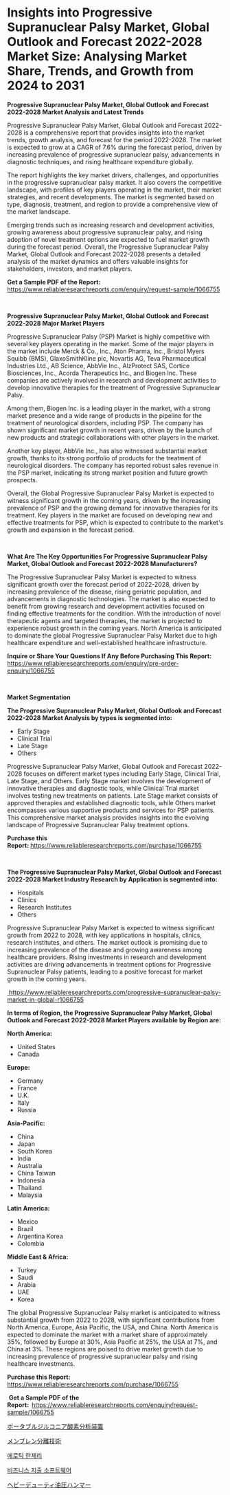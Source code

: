 <p><h1>Insights into Progressive Supranuclear Palsy Market, Global Outlook and Forecast 2022-2028 Market Size: Analysing Market Share, Trends, and Growth from 2024 to 2031</h1></p><p><strong>Progressive Supranuclear Palsy Market, Global Outlook and Forecast 2022-2028 Market Analysis and Latest Trends</strong></p>
<p><p>Progressive Supranuclear Palsy Market, Global Outlook and Forecast 2022-2028 is a comprehensive report that provides insights into the market trends, growth analysis, and forecast for the period 2022-2028. The market is expected to grow at a CAGR of 7.6% during the forecast period, driven by increasing prevalence of progressive supranuclear palsy, advancements in diagnostic techniques, and rising healthcare expenditure globally.</p><p>The report highlights the key market drivers, challenges, and opportunities in the progressive supranuclear palsy market. It also covers the competitive landscape, with profiles of key players operating in the market, their market strategies, and recent developments. The market is segmented based on type, diagnosis, treatment, and region to provide a comprehensive view of the market landscape.</p><p>Emerging trends such as increasing research and development activities, growing awareness about progressive supranuclear palsy, and rising adoption of novel treatment options are expected to fuel market growth during the forecast period. Overall, the Progressive Supranuclear Palsy Market, Global Outlook and Forecast 2022-2028 presents a detailed analysis of the market dynamics and offers valuable insights for stakeholders, investors, and market players.</p></p>
<p><strong>Get a Sample PDF of the Report:&nbsp;</strong> <a href="https://www.reliableresearchreports.com/enquiry/request-sample/1066755">https://www.reliableresearchreports.com/enquiry/request-sample/1066755</a></p>
<p>&nbsp;</p>
<p><strong>Progressive Supranuclear Palsy Market, Global Outlook and Forecast 2022-2028 Major Market Players</strong></p>
<p><p>Progressive Supranuclear Palsy (PSP) Market is highly competitive with several key players operating in the market. Some of the major players in the market include Merck & Co., Inc., Aton Pharma, Inc., Bristol Myers Squibb (BMS), GlaxoSmithKline plc, Novartis AG, Teva Pharmaceutical Industries Ltd., AB Science, AbbVie Inc., AlzProtect SAS, Cortice Biosciences, Inc., Acorda Therapeutics Inc., and Biogen Inc. These companies are actively involved in research and development activities to develop innovative therapies for the treatment of Progressive Supranuclear Palsy.</p><p>Among them, Biogen Inc. is a leading player in the market, with a strong market presence and a wide range of products in the pipeline for the treatment of neurological disorders, including PSP. The company has shown significant market growth in recent years, driven by the launch of new products and strategic collaborations with other players in the market.</p><p>Another key player, AbbVie Inc., has also witnessed substantial market growth, thanks to its strong portfolio of products for the treatment of neurological disorders. The company has reported robust sales revenue in the PSP market, indicating its strong market position and future growth prospects.</p><p>Overall, the Global Progressive Supranuclear Palsy Market is expected to witness significant growth in the coming years, driven by the increasing prevalence of PSP and the growing demand for innovative therapies for its treatment. Key players in the market are focused on developing new and effective treatments for PSP, which is expected to contribute to the market's growth and expansion in the forecast period.</p></p>
<p>&nbsp;</p>
<p><strong>What Are The Key Opportunities For Progressive Supranuclear Palsy Market, Global Outlook and Forecast 2022-2028 Manufacturers?</strong></p>
<p><p>The Progressive Supranuclear Palsy Market is expected to witness significant growth over the forecast period of 2022-2028, driven by increasing prevalence of the disease, rising geriatric population, and advancements in diagnostic technologies. The market is also expected to benefit from growing research and development activities focused on finding effective treatments for the condition. With the introduction of novel therapeutic agents and targeted therapies, the market is projected to experience robust growth in the coming years. North America is anticipated to dominate the global Progressive Supranuclear Palsy Market due to high healthcare expenditure and well-established healthcare infrastructure.</p></p>
<p><strong>Inquire or Share Your Questions If Any Before Purchasing This Report:</strong> <a href="https://www.reliableresearchreports.com/enquiry/pre-order-enquiry/1066755">https://www.reliableresearchreports.com/enquiry/pre-order-enquiry/1066755</a></p>
<p>&nbsp;</p>
<p><strong>Market Segmentation</strong></p>
<p><strong>The Progressive Supranuclear Palsy Market, Global Outlook and Forecast 2022-2028 Market Analysis by types is segmented into:</strong></p>
<p><ul><li>Early Stage</li><li>Clinical Trial</li><li>Late Stage</li><li>Others</li></ul></p>
<p><p>Progressive Supranuclear Palsy Market, Global Outlook and Forecast 2022-2028 focuses on different market types including Early Stage, Clinical Trial, Late Stage, and Others. Early Stage market involves the development of innovative therapies and diagnostic tools, while Clinical Trial market involves testing new treatments on patients. Late Stage market consists of approved therapies and established diagnostic tools, while Others market encompasses various supportive products and services for PSP patients. This comprehensive market analysis provides insights into the evolving landscape of Progressive Supranuclear Palsy treatment options.</p></p>
<p><strong>Purchase this Report:&nbsp;</strong><a href="https://www.reliableresearchreports.com/purchase/1066755">https://www.reliableresearchreports.com/purchase/1066755</a></p>
<p>&nbsp;</p>
<p><strong>The Progressive Supranuclear Palsy Market, Global Outlook and Forecast 2022-2028 Market Industry Research by Application is segmented into:</strong></p>
<p><ul><li>Hospitals</li><li>Clinics</li><li>Research Institutes</li><li>Others</li></ul></p>
<p><p>Progressive Supranuclear Palsy Market is expected to witness significant growth from 2022 to 2028, with key applications in hospitals, clinics, research institutes, and others. The market outlook is promising due to increasing prevalence of the disease and growing awareness among healthcare providers. Rising investments in research and development activities are driving advancements in treatment options for Progressive Supranuclear Palsy patients, leading to a positive forecast for market growth in the coming years.</p></p>
<p><a href="https://www.reliableresearchreports.com/progressive-supranuclear-palsy-market-in-global-r1066755">&nbsp;https://www.reliableresearchreports.com/progressive-supranuclear-palsy-market-in-global-r1066755</a></p>
<p><strong>In terms of Region, the Progressive Supranuclear Palsy Market, Global Outlook and Forecast 2022-2028 Market Players available by Region are:</strong></p>
<p>
    <p> <strong> North America: </strong>
        <ul>
            <li>United States</li>
            <li>Canada</li>
        </ul>
        </p> 
    <p> <strong> Europe: </strong>
        <ul>
            <li>Germany</li>
            <li>France</li>
            <li>U.K.</li>
            <li>Italy</li>
            <li>Russia</li>
        </ul>
        </p> 
    <p> <strong> Asia-Pacific: </strong>
        <ul>
            <li>China</li>
            <li>Japan</li>
            <li>South Korea</li>
            <li>India</li>
            <li>Australia</li>
            <li>China Taiwan</li>
            <li>Indonesia</li>
            <li>Thailand</li>
            <li>Malaysia</li>
        </ul>
        </p> 
    <p> <strong> Latin America: </strong>
        <ul>
            <li>Mexico</li>
            <li>Brazil</li>
            <li>Argentina Korea</li>
            <li>Colombia</li>
        </ul>
        </p> 
    <p> <strong> Middle East & Africa: </strong>
        <ul>
            <li>Turkey</li>
            <li>Saudi</li>
            <li>Arabia</li>
            <li>UAE</li>
            <li>Korea</li>
        </ul>
    </p>
    </p>
<p><p>The global Progressive Supranuclear Palsy market is anticipated to witness substantial growth from 2022 to 2028, with significant contributions from North America, Europe, Asia Pacific, the USA, and China. North America is expected to dominate the market with a market share of approximately 35%, followed by Europe at 30%, Asia Pacific at 25%, the USA at 7%, and China at 3%. These regions are poised to drive market growth due to increasing prevalence of progressive supranuclear palsy and rising healthcare investments.</p></p>
<p><strong>Purchase this Report: </strong><a href="https://www.reliableresearchreports.com/purchase/1066755">https://www.reliableresearchreports.com/purchase/1066755</a></p>
<p>&nbsp;<strong>Get a Sample PDF of the Report:&nbsp;&nbsp;</strong><a href="https://www.reliableresearchreports.com/enquiry/request-sample/1066755">https://www.reliableresearchreports.com/enquiry/request-sample/1066755</a></p>
<p><strong></strong></p>
<p><p><a href="https://github.com/dathomson6534/Market-Research-Report-List-1/blob/main/764364886049.md">ポータブルジルコニア酸素分析装置</a></p><p><a href="https://medium.com/@ja15984/%E8%86%9C%E5%88%86%E9%9B%A2%E6%8A%80%E8%A1%93%E3%81%AE%E5%B8%82%E5%A0%B4%E8%A6%8F%E6%A8%A1-cagr-%E3%83%88%E3%83%AC%E3%83%B3%E3%83%892024%E5%B9%B4%E3%81%8B%E3%82%892030%E5%B9%B4-be14623e7f8d">メンブレン分離技術</a></p><p><a href="https://github.com/khytkeqagplkzqvh/Market-Research-Report-List-2/blob/main/414605079666.md">에로틱 란제리</a></p><p><a href="https://medium.com/@hilmi-2a/%EB%B9%84%EC%A6%88%EB%8B%88%EC%8A%A4-%EC%A7%80%EC%B6%9C-%EC%86%8C%ED%94%84%ED%8A%B8%EC%9B%A8%EC%96%B4-%EC%8B%9C%EC%9E%A5-2031%EB%85%84%EA%B9%8C%EC%A7%80%EC%9D%98-%ED%8A%B8%EB%A0%8C%EB%93%9C-%EC%98%88%EC%B8%A1-%EB%B0%8F-%EA%B2%BD%EC%9F%81-%EB%B6%84%EC%84%9D-f3648f2f4c8e">비즈니스 지출 소프트웨어</a></p><p><a href="https://github.com/AriMuller2009/Market-Research-Report-List-1/blob/main/155055086048.md">ヘビーデューティ油圧ハンマー</a></p></p>